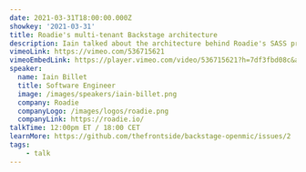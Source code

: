 ```yaml
---
date: 2021-03-31T18:00:00.000Z
showkey: '2021-03-31'
title: Roadie's multi-tenant Backstage architecture
description: Iain talked about the architecture behind Roadie's SASS product — Backstage as a service. He covered how they manage changes, and how those changes make it to production. He covered AWS, Terraform, Flux and Helm. 
vimeoLink: https://vimeo.com/536715621
vimeoEmbedLink: https://player.vimeo.com/video/536715621?h=7df3fbd08c&amp;badge=0&amp;autoplay=1&amp;player_id=0&amp;app_id=58479
speaker:
  name: Iain Billet
  title: Software Engineer
  image: /images/speakers/iain-billet.png
  company: Roadie
  companyLogo: /images/logos/roadie.png
  companyLink: https://roadie.io/
talkTime: 12:00pm ET / 18:00 CET 
learnMore: https://github.com/thefrontside/backstage-openmic/issues/2
tags:
    - talk
---
```

